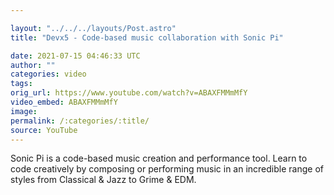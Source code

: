 ```yaml
---

layout: "../../../layouts/Post.astro"
title: "Devx5 - Code-based music collaboration with Sonic Pi"

date: 2021-07-15 04:46:33 UTC
author: ""
categories: video
tags: 
orig_url: https://www.youtube.com/watch?v=ABAXFMMmMfY
video_embed: ABAXFMMmMfY
image:
permalink: /:categories/:title/
source: YouTube
---
```

Sonic Pi is a code-based music creation and performance tool. Learn to code creatively by composing or performing music in an incredible range of styles from Classical & Jazz to Grime & EDM.
